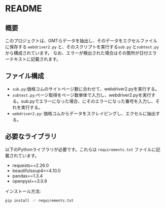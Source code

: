 # README

## 概要

このプロジェクトは、GMTらデータを抽出し、そのデータをエクセルファイルに保存する `webdriver2.py` と、そのスクリプトを実行する`sub.py` と`subtest.py` から構成されています。
なお、エラーが検出された場合はその箇所が日付エラーテキストに記載されます。

## ファイル構成

- `sub.py`:価格コムのサイトページ数に合わせて、webdriver2.pyを実行する。
- `subtest.py`:ページ取得をページ数単体で入力し、webdriver2.pyを実行する。sub.pyでエラーになった場合、にそのエラーになった番号を入力し、それを実行する。
- `webdriver2.py`: 価格コムからデータをスクレイピングし、エクセルに抽出する。

## 必要なライブラリ

以下のPythonライブラリが必要です。これらは `requirements.txt` ファイルに記載されています。

- requests==2.26.0
- beautifulsoup4==4.10.0
- pandas==1.3.4
- openpyxl==3.0.9

インストール方法:
```sh
pip install -r requirements.txt
